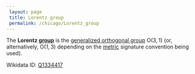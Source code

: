 ```yaml
---
 layout: page
 title: Lorentz group
 permalink: /chicago/Lorentz_group
---
```

The **Lorentz [group](https://defsmath.github.io/DefsMath/group)** is the [generalized orthogonal group](https://defsmath.github.io/DefsMath/generalized_orthogonal_group) $\text{O}(3,1)$ (or, alternatively, $\text{O}(1,3)$ depending on the [metric](https://defsmath.github.io/DefsMath/metric_space) signature convention being used).

Wikidata ID: [Q1334417](https://www.wikidata.org/wiki/Q1334417)